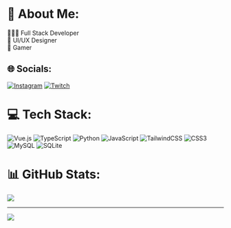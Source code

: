 # 💫 About Me:
👨🏼‍💻 Full Stack Developer<br>🎨 UI/UX Designer<br>🐉 Gamer<br>


## 🌐 Socials:
[![Instagram](https://img.shields.io/badge/Instagram-%23E4405F.svg?logo=Instagram&logoColor=white)](https://instagram.com/liammoore99)  [![Twitch](https://img.shields.io/badge/Twitch-%239146FF.svg?logo=Twitch&logoColor=white)](https://twitch.tv/liama6) 

# 💻 Tech Stack:
![Vue.js](https://img.shields.io/badge/vuejs-%2335495e.svg?style=flat&logo=vuedotjs&logoColor=%234FC08D) ![TypeScript](https://img.shields.io/badge/typescript-%23007ACC.svg?style=flat&logo=typescript&logoColor=white) ![Python](https://img.shields.io/badge/python-3670A0?style=flat&logo=python&logoColor=ffdd54) ![JavaScript](https://img.shields.io/badge/javascript-%23323330.svg?style=flat&logo=javascript&logoColor=%23F7DF1E) ![TailwindCSS](https://img.shields.io/badge/tailwindcss-%2338B2AC.svg?style=flat&logo=tailwind-css&logoColor=white) ![CSS3](https://img.shields.io/badge/css3-%231572B6.svg?style=flat&logo=css3&logoColor=white) ![MySQL](https://img.shields.io/badge/mysql-%2300f.svg?style=flat&logo=mysql&logoColor=white) ![SQLite](https://img.shields.io/badge/sqlite-%2307405e.svg?style=flat&logo=sqlite&logoColor=white)
# 📊 GitHub Stats:
![](https://github-readme-streak-stats.herokuapp.com/?user=liammcodes&theme=tokyonight&hide_border=false)<br/>

---
[![](https://visitcount.itsvg.in/api?id=liammcodes&icon=0&color=0)](https://visitcount.itsvg.in)
<!-- Proudly created with GPRM ( https://gprm.itsvg.in ) -->
